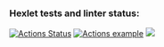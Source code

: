 ### Hexlet tests and linter status:
[![Actions Status](https://github.com/Smslawer/java-project-lvl2/workflows/hexlet-check/badge.svg)](https://github.com/Smslawer/java-project-lvl2/actions)
[![Actions example](https://github.com/Smslawer/java-project-lvl2/workflows/actions-example/badge.svg)](https://github.com/Smslawer/java-project-lvl1/actions)
<a href="https://codeclimate.com/github/Smslawer/java-project-lvl2/maintainability"><img src="https://api.codeclimate.com/v1/badges/935d45b347e907028500/maintainability" /></a>
